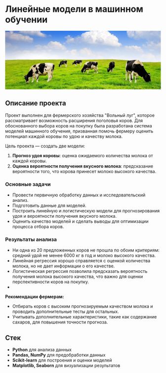 # Линейные модели в машинном обучении

![Вольный луг](https://github.com/KsenyaVasilchenko/Practicum_projects/blob/main/liner_mls_project5/cows-green-field_335224-509.jpg)

## Описание проекта

Проект выполнен для фермерского хозяйства "Вольный луг", которое рассматривает возможность расширения поголовья коров. Для обоснованного выбора коров на покупку была разработана система моделей машинного обучения, призванная помочь фермеру оценить потенциал каждой коровы по удою и качеству молока.

Цель проекта — создать две модели:
1. **Прогноз удоя коровы**: оценка ожидаемого количества молока от каждой коровы.
2. **Оценка вероятности получения вкусного молока**: предсказание вероятности того, что корова принесет молоко высокого качества.


### Основные задачи

- Провести первичную обработку данных и исследовательский анализ.
- Подготовить данные для моделей.
- Построить линейную и логистическую модели для прогнозирования удоя и вероятности получения вкусного молока.
- Оценить качество моделей и сделать выводы для оптимизации процесса отбора коров.

### Результаты анализа

- Ни одна из 20 предложенных коров не прошла по обоим критериям: средний удой не менее 6000 кг в год и молоко высокого качества.
- Линейная регрессия хорошо справляется с оценкой количества молока, но не дает информации о его качестве.
- Логистическая регрессия позволила предсказать вероятность получения молока высокого качества, что важно для оценки перспективности коров на покупку.
- 
**Рекомендации фермерам:**
- Отбирать коров с высоким прогнозируемым качеством молока и проводить дополнительные тесты для остальных.
- Учитывать дополнительные характеристики, такие как содержание сахаров, для повышения точности прогноза.
## Стек
- **Python** для анализа данных
- **Pandas, NumPy** для предобработки данных
- **Scikit-learn** для построения и оценки моделей
- **Matplotlib, Seaborn** для визуализации результатов
